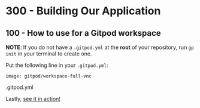 # 300 - Building Our Application

## 100 - How to use for a Gitpod workspace

**NOTE**: If you do not have a ```.gitpod.yml``` at the **root** of your repository, run ```gp init``` in your terminal to create one.

Put the following line in your ```.gitpod.yml```:

```
image: gitpod/workspace-full-vnc
```
.gitpod.yml

Lastly, [see it in action!](https://www.gitpod.io/docs/introduction/learn-gitpod/gitpod-yaml#see-it-in-action)

